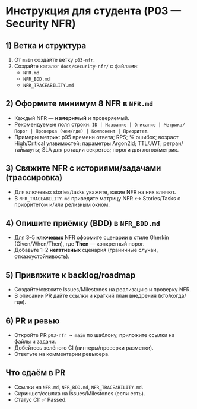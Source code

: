 # Инструкция для студента (P03 — Security NFR)

## 1) Ветка и структура
1. От `main` создайте ветку `p03-nfr`.
2. Создайте каталог `docs/security-nfr/` с файлами:
   - `NFR.md`
   - `NFR_BDD.md`
   - `NFR_TRACEABILITY.md`

## 2) Оформите **минимум 8 NFR** в `NFR.md`
- Каждый NFR — **измеримый** и проверяемый.
- Рекомендуемые поля строки: `ID | Название | Описание | Метрика/Порог | Проверка (чем/где) | Компонент | Приоритет`.
- Примеры метрик: p95 времени ответа; RPS; % ошибок; возраст High/Critical уязвимостей; параметры Argon2id; TTL/JWT; ретраи/таймауты; SLA для ротации секретов; пороги для логов/метрик.

## 3) Свяжите NFR с историями/задачами (трассировка)
- Для ключевых stories/tasks укажите, какие NFR на них влияют.
- В `NFR_TRACEABILITY.md` приведите матрицу NFR ↔ Stories/Tasks с приоритетом и/или релизным окном.

## 4) Опишите приёмку (BDD) в `NFR_BDD.md`
- Для 3–5 **ключевых** NFR оформите сценарии в стиле Gherkin (Given/When/Then), где **Then** — конкретный порог.
- Добавьте 1–2 **негативных** сценария (граничные случаи, отказоустойчивость).

## 5) Привяжите к backlog/roadmap
- Создайте/свяжите Issues/Milestones на реализацию и проверку NFR.
- В описании PR дайте ссылки и краткий план внедрения (кто/когда/где).

## 6) PR и ревью
- Откройте PR `p03-nfr → main` по шаблону, приложите ссылки на файлы и задачи.
- Добейтесь зелёного CI (линтеры/проверки разметки).
- Ответьте на комментарии ревьюера.

## Что сдаём в PR
- Ссылки на `NFR.md`, `NFR_BDD.md`, `NFR_TRACEABILITY.md`.
- Скриншот/ссылка на Issues/Milestones (если есть).
- Статус CI: ✅ Passed.
